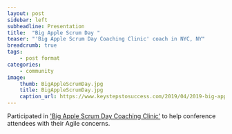 ```yaml
---
layout: post
sidebar: left
subheadline: Presentation
title:  "Big Apple Scrum Day "
teaser: "'Big Apple Scrum Day Coaching Clinic' coach in NYC, NY"
breadcrumb: true
tags:
    - post format
categories:
    - community
image:
    thumb: BigAppleScrumDay.jpg
    title: BigAppleScrumDay.jpg
    caption_url: https://www.keystepstosuccess.com/2019/04/2019-big-apple-scrum-day-coaching-clinic-coaches-worksheet/
---
```

Participated in <a href='https://www.keystepstosuccess.com/2019/04/2019-big-apple-scrum-day-coaching-clinic-coaches-worksheet/' target='new'>'Big Apple Scrum Day Coaching Clinic'</a> to help conference attendees with their Agile concerns.

